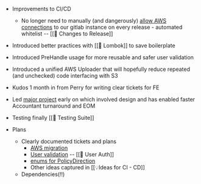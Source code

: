 - Improvements to CI/CD
	- No longer need to manually (and dangerously) [allow AWS connections](https://linear.app/coverdash/issue/WEB-997/fix-having-to-add-a-new-temp-security-rule-to-aws-every-time-i-want-to) to our gitlab instance on every release - automated whitelist -- [[🚀 Changes to Release]]
- Introduced better practices with [[🏴󠁧󠁢󠁳󠁣󠁴󠁿 Lombok]] to save boilerplate
- Introduced PreHandle usage for more reusable and safer user validation
- Introduced a unified AWS Uploader that will hopefully reduce repeated (and unchecked) code interfacing with S3
- Kudos 1 month in from Perry for writing clear tickets for FE
- Led [major project](https://linear.app/coverdash/issue/WEB-2580/add-csv-importer-for-accounting) early on which involved design and has enabled faster Accountant turnaround and EOM
- Testing finally [[🍬 Testing Suite]]

- Plans
	- Clearly documented tickets and plans 
		- [AWS migration](https://linear.app/coverdash/issue/WEB-2588/upgrade-aws-s3-sdk-from-v1-v2) 
		- [User validation](https://linear.app/coverdash/issue/WEB-2595/deprecate-validationhelper) -- [[🔑 User Auth]]
		- [enums for PolicyDirection](https://linear.app/coverdash/issue/WEB-2590/replace-hardcoded-string-in-policytransaction-and)
		- Other ideas captured in [[💡Ideas for CI - CD]]
	- Dependencies(!!)
	